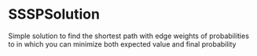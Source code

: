 # SSSPSolution
Simple solution to find the shortest path with edge weights of probabilities to in which you can minimize both expected value and final probability
